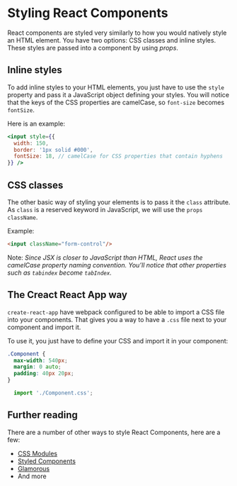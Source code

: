 # Styling React Components

React components are styled very similarly to how you would natively style an HTML element. You have two options: CSS classes and inline styles. These styles are passed into a component by using _props_.

## Inline styles

To add inline styles to your HTML elements, you just have to use the `style` property and pass it a JavaScript object defining your styles. You will notice that the keys of the CSS properties are camelCase, so `font-size` becomes `fontSize`.

Here is an example:

```jsx
<input style={{
  width: 150,
  border: '1px solid #000',
  fontSize: 18, // camelCase for CSS properties that contain hyphens
}} />
```


## CSS classes 

The other basic way of styling your elements is to pass it the `class` attribute. As `class` is a reserved keyword in JavaScript, we will use the `props` `className`.

Example:
```html
<input className="form-control"/>
```

Note: _Since JSX is closer to JavaScript than HTML, React uses the camelCase property naming convention. You’ll notice that other properties such as `tabindex` become `tabIndex`._

## The Creact React App way

`create-react-app` have webpack configured to be able to import a CSS file into your components. That gives you a way to have a `.css` file next to your component and import it.

To use it, you just have to define your CSS and import it in your component:

```css
.Component {
  max-width: 540px;
  margin: 0 auto;
  padding: 40px 20px;
}
```

```js
  import './Component.css';
```

## Further reading

There are a number of other ways to style React Components, here are a few:
- [CSS Modules](https://github.com/css-modules/css-modules)
- [Styled Components](https://github.com/styled-components/styled-components)
- [Glamorous](https://github.com/paypal/glamorous)
- And more
